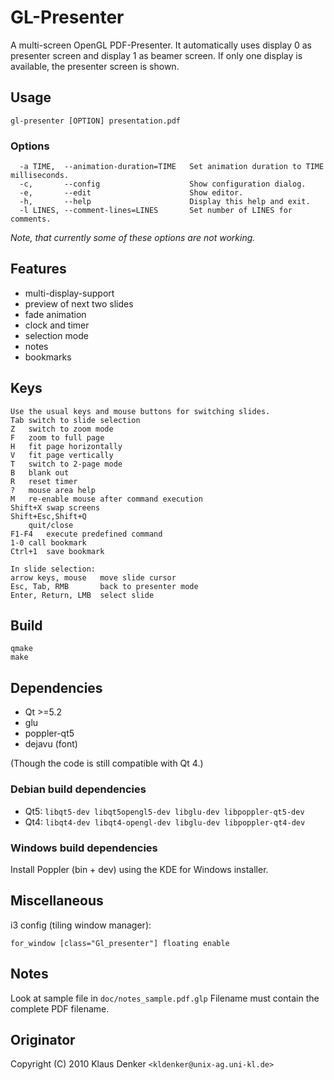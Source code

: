 GL-Presenter
============

A multi-screen OpenGL PDF-Presenter.
It automatically uses display 0 as presenter screen and display 1 as beamer screen.
If only one display is available, the presenter screen is shown.

Usage
-----
```
gl-presenter [OPTION] presentation.pdf
```
### Options
```
  -a TIME,  --animation-duration=TIME   Set animation duration to TIME milliseconds.
  -c,       --config                    Show configuration dialog.
  -e,       --edit                      Show editor.
  -h,       --help                      Display this help and exit.
  -l LINES, --comment-lines=LINES       Set number of LINES for comments.
```
*Note, that currently some of these options are not working.*

Features
--------
* multi-display-support
* preview of next two slides
* fade animation
* clock and timer
* selection mode
* notes
* bookmarks


Keys
----
```
Use the usual keys and mouse buttons for switching slides.
Tab	switch to slide selection
Z	switch to zoom mode
F	zoom to full page
H	fit page horizontally
V	fit page vertically
T	switch to 2-page mode
B	blank out
R	reset timer
?	mouse area help
M	re-enable mouse after command execution
Shift+X	swap screens
Shift+Esc,Shift+Q
	quit/close
F1-F4	execute predefined command
1-0	call bookmark
Ctrl+1	save bookmark

In slide selection:
arrow keys, mouse	move slide cursor
Esc, Tab, RMB		back to presenter mode
Enter, Return, LMB	select slide
```


Build
-----
```
qmake
make
```


Dependencies
------------
* Qt >=5.2
* glu
* poppler-qt5
* dejavu (font)

(Though the code is still compatible with Qt 4.)

### Debian build dependencies
* Qt5: `libqt5-dev libqt5opengl5-dev libglu-dev libpoppler-qt5-dev`
* Qt4: `libqt4-dev libqt4-opengl-dev libglu-dev libpoppler-qt4-dev`

### Windows build dependencies
Install Poppler (bin + dev) using the KDE for Windows installer.

Miscellaneous
-------------
i3 config (tiling window manager):
```
for_window [class="Gl_presenter"] floating enable
```

Notes
-----
Look at sample file in `doc/notes_sample.pdf.glp`
Filename must contain the complete PDF filename.

Originator
----------

Copyright (C) 2010 Klaus Denker `<kldenker@unix-ag.uni-kl.de>`

